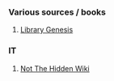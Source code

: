 ### Various sources / books

1. [Library Genesis](https://www.libgen.is/)

### IT 

1. [Not The Hidden Wiki](https://github.com/notthehiddenwiki/NTHW)

